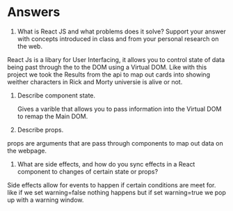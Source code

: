 # Answers

1. What is React JS and what problems does it solve? Support your answer with concepts introduced in class and from your personal research on the web.

React Js is a libary for User Interfacing, it allows you to control state of data being past through the to the DOM using a Virtual DOM. Like with this project we took the Results from the api to map out cards into showing weither characters in Rick and Morty universie is alive or not.

1. Describe component state.

	Gives a varible that allows you to pass information into the Virtual DOM to remap the Main DOM.

1. Describe props.

props are arguments that are pass through components to map out data on the webpage.

1. What are side effects, and how do you sync effects in a React component to changes of certain state or props?

Side effects allow for events to happen if certain conditions are meet for. like if we set warning=false nothing happens but if set warning=true we pop up with a warning window.